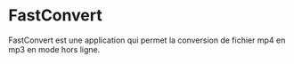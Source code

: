 # FastConvert
FastConvert est une application qui permet la conversion de fichier mp4 en mp3 en mode hors ligne.
